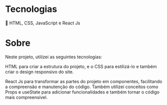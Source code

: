 <h1>Tecnologias</h1>
<p>🔧 HTML, CSS, JavaScript e React Js</p>

<h1>Sobre</h1>
<p>Neste projeto, utilizei as seguintes tecnologias:</p>

<p>HTML para criar a estrutura do projeto, e o CSS para estilizá-lo e também criar o design responsivo do site.</p>

<p>React Js para transformar as partes do projeto em componentes, facilitando a compreensão e manutenção do código. Também utilizei conceitos como Props e useState para adicionar funcionalidades e também tornar o código mais compreensível.</p>
